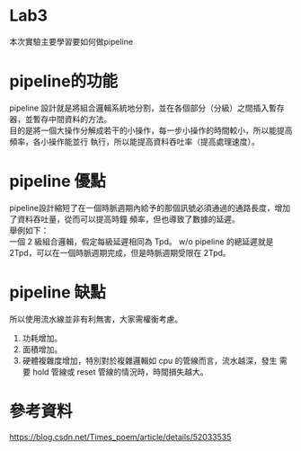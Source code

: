 # Lab3
本次實驗主要學習要如何做pipeline
# pipeline的功能
pipeline 設計就是將組合邏輯系統地分割，並在各個部分（分級）之間插入暫存器，並暫存中間資料的方法。  
目的是將一個大操作分解成若干的小操作，每一步小操作的時間較小，所以能提高頻率，各小操作能並行 執行，所以能提高資料吞吐率（提高處理速度）。
# pipeline 優點
pipeline設計縮短了在一個時脈週期內給予的那個訊號必須通過的通路長度，增加了資料吞吐量，從而可以提高時鐘 頻率，但也導致了數據的延遲。  
舉例如下：   
一個 2 級組合邏輯，假定每級延遲相同為 Tpd。
w/o pipeline 的總延遲就是 2Tpd，可以在一個時脈週期完成，但是時脈週期受限在 2Tpd。  
# pipeline 缺點
所以使用流水線並非有利無害，大家需權衡考慮。  
1. 功耗增加。  
2. 面積增加。  
3. 硬體複雜度增加，特別對於複雜邏輯如 cpu 的管線而言，流水越深，發生 需要 hold 管線或 reset 管線的情況時，時間損失越大。  

# 參考資料
https://blog.csdn.net/Times_poem/article/details/52033535

